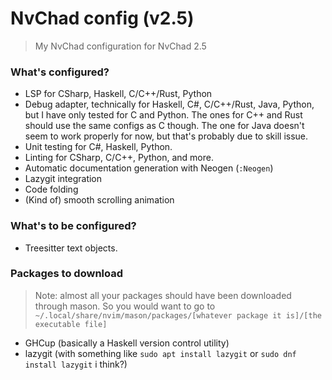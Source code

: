 # NvChad config (v2.5)
> My NvChad configuration for NvChad 2.5
### What's configured?
- LSP for CSharp, Haskell, C/C++/Rust, Python
- Debug adapter, technically for Haskell, C#, C/C++/Rust, Java, Python, but I have only tested for C and Python. The ones for C++ and Rust should use the same configs as C though. The one for Java doesn't seem to work properly for now, but that's probably due to skill issue.
- Unit testing for C#, Haskell, Python.
- Linting for CSharp, C/C++, Python, and more.
- Automatic documentation generation with Neogen (`:Neogen`)
- Lazygit integration
- Code folding
- (Kind of) smooth scrolling animation
### What's to be configured?
- Treesitter text objects.
### Packages to download
> Note: almost all your packages should have been downloaded through mason. So you would want to go to `~/.local/share/nvim/mason/packages/[whatever package it is]/[the executable file]`
- GHCup (basically a Haskell version control utility)
- lazygit (with something like `sudo apt install lazygit` or `sudo dnf install lazygit` i think?)
